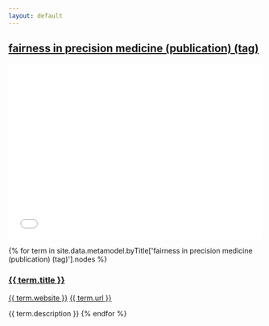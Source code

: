 ```yaml
---
layout: default
---
```

<style>
.initial-content {
  padding-left:5%;
  padding-right:25px;
}
iframe {
  background: url('/loader.jpg') no-repeat center top;
  background-size: 150px 150px;
  min-height: 350px;
}
</style>

## <a href='/_pages/embed?t=fairness in precision medicine (publication) (tag)'>fairness in precision medicine (publication) (tag)</a>

<iframe style='border:0px;background=white;' width='100%' src='{{site.data.urls.unitiddler}}/#fairness in precision medicine (publication) (tag)'></iframe>

{% for term in site.data.metamodel.byTitle['fairness in precision medicine (publication) (tag)'].nodes %}
### <a href='/_pages/embed?t={{ term.title | url_encode }}'>{{ term.title }}</a>

<a href='{{ term.website | url_encode }}'>{{ term.website }}</a>
<a href='{{ term.url | url_encode }}'>{{ term.url }}</a>

{{ term.description }}
{% endfor %}
